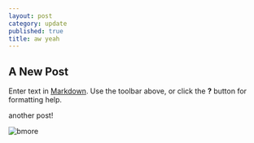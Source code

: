 ```yaml
---
layout: post
category: update
published: true
title: aw yeah
---
```



## A New Post

Enter text in [Markdown](http://daringfireball.net/projects/markdown/). Use the toolbar above, or click the **?** button for formatting help.

another post!

![bmore]({{site.baseurl}}/media/photo-1445813792994-1d804a9453c9.jpeg)
